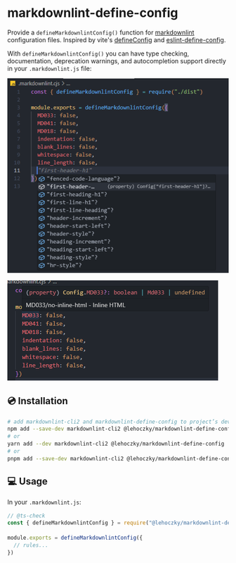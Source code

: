 # markdownlint-define-config

Provide a `defineMarkdownlintConfig()` function for [markdownlint](https://github.com/DavidAnson/markdownlint) configuration files. Inspired by vite's [defineConfig](https://vitejs.dev/config/#config-intellisense) and [eslint-define-config](https://github.com/Shinigami92/eslint-define-config).

With `defineMarkdownlintConfig()` you can have type checking, documentation, deprecation warnings, and autocompletion support directly in your `.markdownlint.js` file:

![autocomplete](docs/assets/autocomplete.png)

![documentation](docs/assets/jsdoc.png)

## 💿 Installation

```sh
# add markdownlint-cli2 and markdownlint-define-config to project’s dev dependencies
npm add --save-dev markdownlint-cli2 @lehoczky/markdownlint-define-config
# or
yarn add --dev markdownlint-cli2 @lehoczky/markdownlint-define-config
# or
pnpm add --save-dev markdownlint-cli2 @lehoczky/markdownlint-define-config
```

## 💻 Usage

In your `.markdownlint.js`:

<!-- prettier-ignore-start -->

```js
// @ts-check
const { defineMarkdownlintConfig } = require("@lehoczky/markdownlint-define-config")

module.exports = defineMarkdownlintConfig({
  // rules...
})
```

<!-- prettier-ignore-end -->
